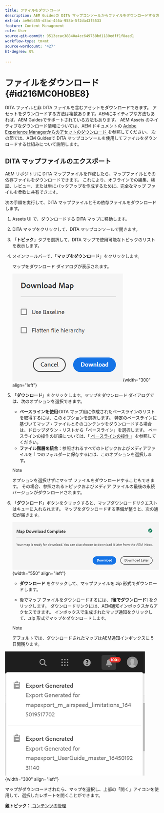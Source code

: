 ```yaml
---
title: ファイルをダウンロード
description: AEM Guidesの DITA マップコンソールからファイルをダウンロードする方法と、AEM リポジトリに DITA マップファイルを書き出す方法を説明します。
exl-id: ae9eb355-d3ac-446a-958b-5f2da43f5533
feature: Content Management
role: User
source-git-commit: 0513ecac38840a4cc649758bd1180edff1f8aed1
workflow-type: tm+mt
source-wordcount: '427'
ht-degree: 0%

---
```


# ファイルをダウンロード {#id216MC0H0BE8}

DITA ファイルと非 DITA ファイルを含むアセットをダウンロードできます。 アセットをダウンロードする方法は複数あります。AEMにネイティブな方法もあれば、AEM Guidesでサポートされている方法もあります。 AEM Assets のネイティブなダウンロード情報については、AEM ドキュメントの [Adobe Experience Managerからのアセットのダウンロード ](https://experienceleague.adobe.com/docs/experience-manager-cloud-service/assets/manage/download-assets-from-aem.html) を参照してください。 次の節では、AEM Guidesで DITA マップコンソールを使用してファイルをダウンロードする仕組みについて説明します。

## DITA マップファイルのエクスポート

AEM リポジトリに DITA マップファイルを作成したら、マップファイルとその依存ファイルをダウンロードできます。 これにより、オフラインでの編集、検証、レビュー、または単にバックアップを作成するために、完全なマップ ファイルを柔軟に共有できます。

次の手順を実行して、DITA マップファイルとその依存ファイルをダウンロードします。

1. Assets UI で、ダウンロードする DITA マップに移動します。

1. DITA マップをクリックして、DITA マップコンソールで開きます。

1. 「**トピック**」タブを選択して、DITA マップで使用可能なトピックのリストを表示します。

1. メインツールバーで、「**マップをダウンロード**」をクリックします。

   マップをダウンロード ダイアログが表示されます。

   ![](images/download-map.png){width="300" align="left"}

1. 「**ダウンロード**」をクリックします。マップをダウンロード ダイアログでは、次のオプションを選択できます。

   - **ベースラインを使用**:DITA マップ用に作成されたベースラインのリストを取得するには、このオプションを選択します。 特定のベースラインに基づいてマップ・ファイルとそのコンテンツをダウンロードする場合は、ドロップダウン・リストから「ベースライン」を選択します。 ベースラインの操作の詳細については、「[ ベースラインの操作 ](generate-output-use-baseline-for-publishing.md#)」を参照してください。
   - **ファイル階層を統合**：参照されるすべてのトピックおよびメディアファイルを 1 つのフォルダーに保存するには、このオプションを選択します。
   >[!NOTE]
   >
   > オプションを選択せずにマップ ファイルをダウンロードすることもできます。 その場合、参照されるトピックおよびメディア ファイルの最後の永続バージョンがダウンロードされます。

1. 「**ダウンロード**」ボタンをクリックすると、マップダウンロードリクエストはキューに入れられます。 マップをダウンロードする準備が整うと、次の通知が届きます。

   ![](images/download-map-prompt.png){width="550" align="left"}

   - **ダウンロード** をクリックして、マップファイルを.zip 形式でダウンロードします。

   - 後でマップ ファイルをダウンロードするには、[**後でダウンロード**] をクリックします。 ダウンロードリンクには、AEM通知インボックスからアクセスできます。 インボックスで生成されたマップ通知をクリックして、.zip 形式でマップをダウンロードします。

   >[!NOTE]
   >
   > デフォルトでは、ダウンロードされたマップはAEM通知インボックスに 5 日間残ります。

![](images/download-map-inbox.png){width="300" align="left"}

マップがダウンロードされたら、マップを選択し、上部の「開く」アイコンを使用して、選択したレポートを開くことができます。

**親トピック：**[ コンテンツの管理 ](authoring.md)
